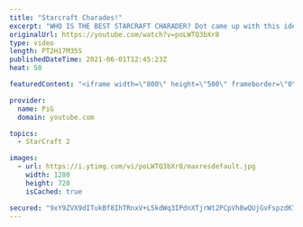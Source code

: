 ```yaml
---
title: "Starcraft Charades!"
excerpt: "WHO IS THE BEST STARCRAFT CHARADER? Dot came up with this idea of Starcraft Charades and it turned out to be a blast! THE RULES: At certain points during a 1v1 we pause the game so that the players can play charades, with PiG as their guesser. The one with the least points is punished by the Wheel of"
originalUrl: https://youtube.com/watch?v=poLWTQ3bXr8
type: video
length: PT2H17M35S
publishedDateTime: 2021-06-01T12:45:23Z
heat: 50

featuredContent: "<iframe width=\"800\" height=\"500\" frameborder=\"0\" src=\"https://www.youtube.com/embed/poLWTQ3bXr8\" allow=\"accelerometer; autoplay; encrypted-media; gyroscope; picture-in-picture\" allowfullscreen></iframe>"

provider:
  name: PiG
  domain: youtube.com

topics:
  - StarCraft 2

images:
  - url: https://i.ytimg.com/vi/poLWTQ3bXr8/maxresdefault.jpg
    width: 1280
    height: 720
    isCached: true

secured: "9xY9ZVX9dITukBf8IhTRnxV+LSkdWq3IPdnXTjrWt2PCpVh8wQUjGvFspzdK7NGVp+NMWxVAnVfq5LL6Kcs5soMcXApLJOXGnT38w3ziB6jW5gkPvwCbxOjUWVu3vum4URECZts2hg5idw5pIyOCWHRKEoF+4+36UuspWecnvFJS9Q+lcKWBJAD5WH750nb7MXp4UxrnVdbW8Gwgg77Ty61e4I6CV1DXf4RUj2CgVVl5dAy343XzNVgh6wFPQ/zy9xIeUHQnb8Ub4mbaoYyyDirAShcks2IestYdcMEGSPjjOLXJsU+ChaNGnWubzR+TOjIR60tQvAGkEeHENxkDevfX2ekij3BPQ2PdMlIr6Rnh/QR5InnV+0pXWZXfFo0c3JQkrZ0GfzNtrOt8pFX4i8lmQ3fD4E/tXbL3F9lBhP4=;Syz4+p+chiVzRTrv24yUwQ=="
---
```


